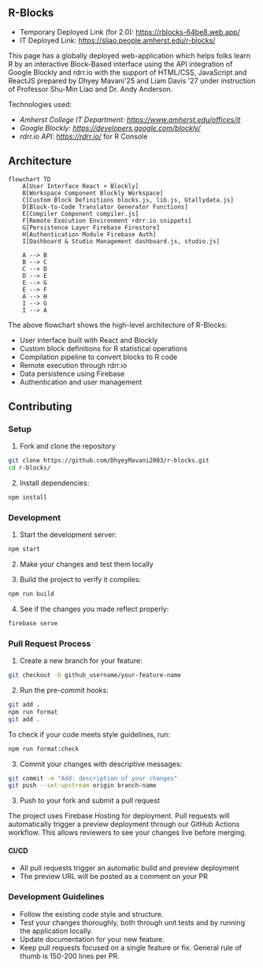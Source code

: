 ## R-Blocks
- Temporary Deployed Link (for 2.0): https://rblocks-64be8.web.app/
- IT Deployed Link: https://sliao.people.amherst.edu/r-blocks/

This page has a globally deployed web-application which helps folks learn R by an interactive Block-Based interface using the API integration of Google Blockly and rdrr.io with the support of HTML/CSS, JavaScript and ReactJS prepared by Dhyey Mavani'25 and Liam Davis '27 under instruction of Professor Shu-Min Liao and Dr. Andy Anderson.

Technologies used: 
- *Amherst College IT Department: https://www.amherst.edu/offices/it*
- *Google Blockly: https://developers.google.com/blockly/*
- *rdrr.io API: https://rdrr.io/* for R Console

## Architecture

```mermaid
flowchart TD
    A[User Interface React + Blockly]
    B[Workspace Component Blockly Workspace]
    C[Custom Block Definitions blocks.js, lib.js, Gtallydata.js]
    D[Block-to-Code Translator Generator Functions]
    E[Compiler Component compiler.js]
    F[Remote Execution Environment rdrr.io snippets]
    G[Persistence Layer Firebase Firestore]
    H[Authentication Module Firebase Auth]
    I[Dashboard & Studio Management dashboard.js, studio.js]
    
    A --> B
    B --> C
    C --> D
    D --> E
    E --> G
    E --> F
    A --> H
    I --> G
    I --> A
```

The above flowchart shows the high-level architecture of R-Blocks:
- User interface built with React and Blockly
- Custom block definitions for R statistical operations
- Compilation pipeline to convert blocks to R code
- Remote execution through rdrr.io
- Data persistence using Firebase
- Authentication and user management

## Contributing

### Setup
1. Fork and clone the repository
```bash
git clone https://github.com/DhyeyMavani2003/r-blocks.git
cd r-blocks/
```

2. Install dependencies:
```bash
npm install
```

### Development
1. Start the development server:
```bash
npm start
```

2. Make your changes and test them locally

3. Build the project to verify it compiles:
```bash
npm run build
```

4. See if the changes you made reflect properly:
```bash
firebase serve
```

### Pull Request Process
1. Create a new branch for your feature:
```bash
git checkout -b github_username/your-feature-name
```

2. Run the pre-commit hooks:
```bash
git add .
npm run format
git add .
```

To check if your code meets style guidelines, run:
```bash
npm run format:check
```

3. Commit your changes with descriptive messages:
```bash
git commit -m "Add: description of your changes"
git push --set-upstream origin branch-name
```

3. Push to your fork and submit a pull request

The project uses Firebase Hosting for deployment. Pull requests will automatically trigger a preview deployment through our GitHub Actions workflow. This allows reviewers to see your changes live before merging.

#### CI/CD
- All pull requests trigger an automatic build and preview deployment
- The preview URL will be posted as a comment on your PR

### Development Guidelines
- Follow the existing code style and structure.
- Test your changes thoroughly, both through unit tests and by running the application locally.
- Update documentation for your new feature.
- Keep pull requests focused on a single feature or fix. General rule of thumb is 150-200 lines per PR.